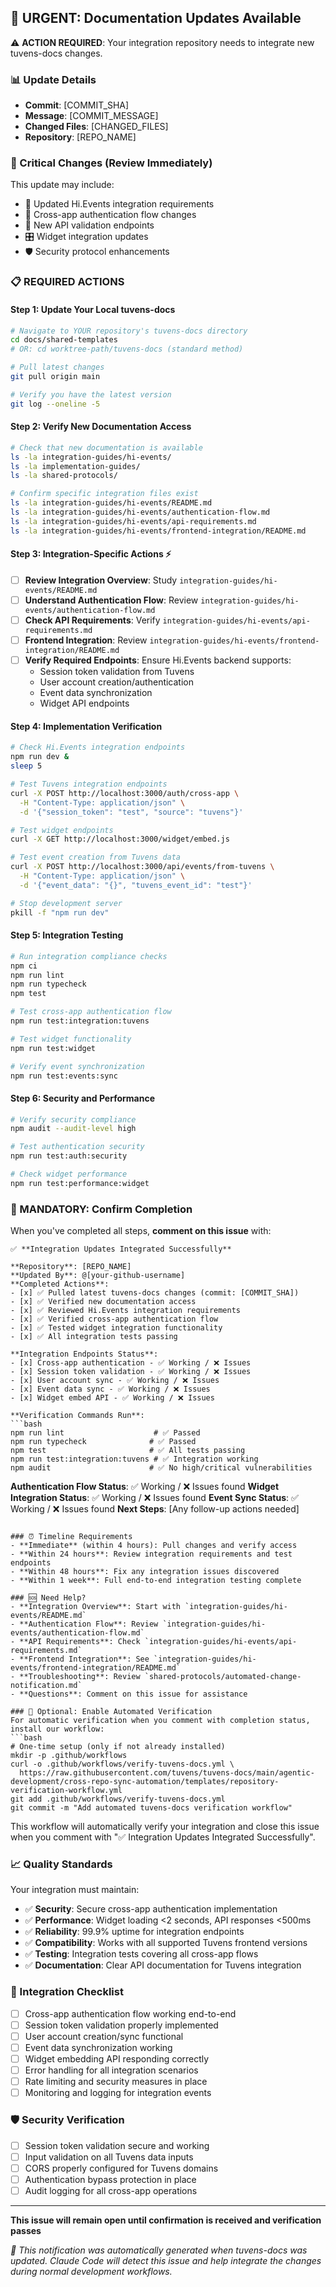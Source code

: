 ## 📢 URGENT: Documentation Updates Available

⚠️ **ACTION REQUIRED**: Your integration repository needs to integrate new tuvens-docs changes.

### 📊 Update Details
- **Commit**: [COMMIT_SHA]
- **Message**: [COMMIT_MESSAGE]
- **Changed Files**: [CHANGED_FILES]
- **Repository**: [REPO_NAME]

### 🚨 Critical Changes (Review Immediately)
This update may include:
- 🔗 Updated Hi.Events integration requirements
- 🔐 Cross-app authentication flow changes
- 📡 New API validation endpoints
- 🎛️ Widget integration updates
- 🛡️ Security protocol enhancements

### 📋 REQUIRED ACTIONS

#### Step 1: Update Your Local tuvens-docs
```bash
# Navigate to YOUR repository's tuvens-docs directory
cd docs/shared-templates
# OR: cd worktree-path/tuvens-docs (standard method)

# Pull latest changes
git pull origin main

# Verify you have the latest version
git log --oneline -5
```

#### Step 2: Verify New Documentation Access
```bash
# Check that new documentation is available
ls -la integration-guides/hi-events/
ls -la implementation-guides/
ls -la shared-protocols/

# Confirm specific integration files exist
ls -la integration-guides/hi-events/README.md
ls -la integration-guides/hi-events/authentication-flow.md
ls -la integration-guides/hi-events/api-requirements.md
ls -la integration-guides/hi-events/frontend-integration/README.md
```

#### Step 3: Integration-Specific Actions ⚡
- [ ] **Review Integration Overview**: Study `integration-guides/hi-events/README.md`
- [ ] **Understand Authentication Flow**: Review `integration-guides/hi-events/authentication-flow.md`
- [ ] **Check API Requirements**: Verify `integration-guides/hi-events/api-requirements.md`
- [ ] **Frontend Integration**: Review `integration-guides/hi-events/frontend-integration/README.md`
- [ ] **Verify Required Endpoints**: Ensure Hi.Events backend supports:
  - Session token validation from Tuvens
  - User account creation/authentication
  - Event data synchronization
  - Widget API endpoints

#### Step 4: Implementation Verification
```bash
# Check Hi.Events integration endpoints
npm run dev &
sleep 5

# Test Tuvens integration endpoints
curl -X POST http://localhost:3000/auth/cross-app \
  -H "Content-Type: application/json" \
  -d '{"session_token": "test", "source": "tuvens"}'

# Test widget endpoints
curl -X GET http://localhost:3000/widget/embed.js

# Test event creation from Tuvens data
curl -X POST http://localhost:3000/api/events/from-tuvens \
  -H "Content-Type: application/json" \
  -d '{"event_data": "{}", "tuvens_event_id": "test"}'

# Stop development server
pkill -f "npm run dev"
```

#### Step 5: Integration Testing
```bash
# Run integration compliance checks
npm ci
npm run lint
npm run typecheck
npm test

# Test cross-app authentication flow
npm run test:integration:tuvens

# Test widget functionality
npm run test:widget

# Verify event synchronization
npm run test:events:sync
```

#### Step 6: Security and Performance
```bash
# Verify security compliance
npm audit --audit-level high

# Test authentication security
npm run test:auth:security

# Check widget performance
npm run test:performance:widget
```

### 🔄 MANDATORY: Confirm Completion

When you've completed all steps, **comment on this issue** with:

```
✅ **Integration Updates Integrated Successfully**

**Repository**: [REPO_NAME]  
**Updated By**: @[your-github-username]
**Completed Actions**:
- [x] ✅ Pulled latest tuvens-docs changes (commit: [COMMIT_SHA])
- [x] ✅ Verified new documentation access
- [x] ✅ Reviewed Hi.Events integration requirements
- [x] ✅ Verified cross-app authentication flow
- [x] ✅ Tested widget integration functionality
- [x] ✅ All integration tests passing

**Integration Endpoints Status**:
- [x] Cross-app authentication - ✅ Working / ❌ Issues
- [x] Session token validation - ✅ Working / ❌ Issues
- [x] User account sync - ✅ Working / ❌ Issues
- [x] Event data sync - ✅ Working / ❌ Issues
- [x] Widget embed API - ✅ Working / ❌ Issues

**Verification Commands Run**:
```bash
npm run lint                    # ✅ Passed
npm run typecheck              # ✅ Passed
npm test                       # ✅ All tests passing
npm run test:integration:tuvens # ✅ Integration working
npm audit                      # ✅ No high/critical vulnerabilities
```

**Authentication Flow Status**: ✅ Working / ❌ Issues found
**Widget Integration Status**: ✅ Working / ❌ Issues found
**Event Sync Status**: ✅ Working / ❌ Issues found
**Next Steps**: [Any follow-up actions needed]
```

### ⏰ Timeline Requirements
- **Immediate** (within 4 hours): Pull changes and verify access
- **Within 24 hours**: Review integration requirements and test endpoints
- **Within 48 hours**: Fix any integration issues discovered
- **Within 1 week**: Full end-to-end integration testing complete

### 🆘 Need Help?
- **Integration Overview**: Start with `integration-guides/hi-events/README.md`
- **Authentication Flow**: Review `integration-guides/hi-events/authentication-flow.md`
- **API Requirements**: Check `integration-guides/hi-events/api-requirements.md`
- **Frontend Integration**: See `integration-guides/hi-events/frontend-integration/README.md`
- **Troubleshooting**: Review `shared-protocols/automated-change-notification.md`
- **Questions**: Comment on this issue for assistance

### 🤖 Optional: Enable Automated Verification
For automatic verification when you comment with completion status, install our workflow:
```bash
# One-time setup (only if not already installed)
mkdir -p .github/workflows
curl -o .github/workflows/verify-tuvens-docs.yml \
  https://raw.githubusercontent.com/tuvens/tuvens-docs/main/agentic-development/cross-repo-sync-automation/templates/repository-verification-workflow.yml
git add .github/workflows/verify-tuvens-docs.yml
git commit -m "Add automated tuvens-docs verification workflow"
```
This workflow will automatically verify your integration and close this issue when you comment with "✅ Integration Updates Integrated Successfully".

### 📈 Quality Standards
Your integration must maintain:
- ✅ **Security**: Secure cross-app authentication implementation
- ✅ **Performance**: Widget loading <2 seconds, API responses <500ms
- ✅ **Reliability**: 99.9% uptime for integration endpoints
- ✅ **Compatibility**: Works with all supported Tuvens frontend versions
- ✅ **Testing**: Integration tests covering all cross-app flows
- ✅ **Documentation**: Clear API documentation for Tuvens integration

### 🔗 Integration Checklist
- [ ] Cross-app authentication flow working end-to-end
- [ ] Session token validation properly implemented
- [ ] User account creation/sync functional
- [ ] Event data synchronization working
- [ ] Widget embedding API responding correctly
- [ ] Error handling for all integration scenarios
- [ ] Rate limiting and security measures in place
- [ ] Monitoring and logging for integration events

### 🛡️ Security Verification
- [ ] Session token validation secure and working
- [ ] Input validation on all Tuvens data inputs
- [ ] CORS properly configured for Tuvens domains
- [ ] Authentication bypass protection in place
- [ ] Audit logging for all cross-app operations

---
**This issue will remain open until confirmation is received and verification passes**

*🤖 This notification was automatically generated when tuvens-docs was updated. Claude Code will detect this issue and help integrate the changes during normal development workflows.*